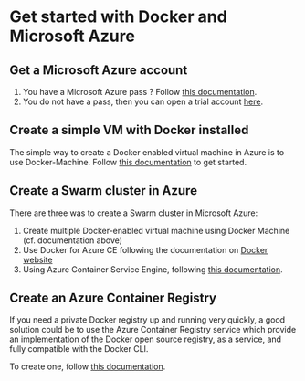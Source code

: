 # Get started with Docker and Microsoft Azure

## Get a Microsoft Azure account

1. You have a Microsoft Azure pass ? Follow [this documentation](setup-azure.md).
2. You do not have a pass, then you can open a trial account [here](https://aka.ms/azure-trial).

## Create a simple VM with Docker installed

The simple way to create a Docker enabled virtual machine in Azure is to use Docker-Machine. 
Follow [this documentation](dockermachine-azure.md) to get started.

## Create a Swarm cluster in Azure

There are three was to create a Swarm cluster in Microsoft Azure:

1. Create multiple Docker-enabled virtual machine using Docker Machine (cf. documentation above)
2. Use Docker for Azure CE following the documentation on [Docker website](https://docs.docker.com/docker-for-azure/)
3. Using Azure Container Service Engine, following [this documentation](https://github.com/Azure/acs-demos/blob/master/training/swarm/deploy-acs-engine.md). 

## Create an Azure Container Registry

If you need a private Docker registry up and running very quickly, a good solution could be to use the Azure Container Registry service which provide an implementation of the Docker open source registry, as a service, and fully compatible with the Docker CLI.

To create one, follow [this documentation](https://docs.microsoft.com/en-us/azure/container-registry/container-registry-get-started-portal).